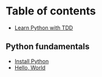 # Table of contents

* [Learn Python with TDD](README.md)

## Python fundamentals

* [Install Python](install-python.md)
* [Hello, World](hello-world.md)
